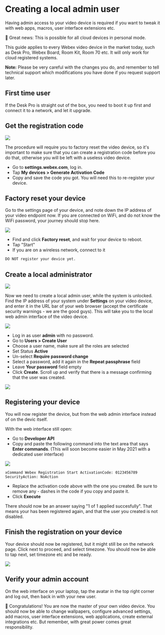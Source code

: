 # Creating a local admin user

Having admin access to your video device is required if you want to tweak it with web apps, macros, user interface extensions etc.

🎉 Great news: This is possible for all cloud devices in personal mode.

This guide applies to every Webex video device in the market today, such as Desk Pro, Webex Board, Room Kit, Room 70 etc. It will only work for cloud registered systems.

**Note:** Please be very careful with the changes you do, and remember to tell technical support which modifications you have done if you request support later.

## First time user

If the Desk Pro is straight out of the box, you need to boot it up first and connect it to a network, and let it upgrade.

## Get the registration code

<img src="/docs/images/localadmin/registration-code.png" />

The procedure will require you to factory reset the video device, so it's important to make sure that you can create a registration code before you do that, otherwise you will be left with a useless video device.

* Go to **settings.webex.com**, log in.
* Tap **My devices > Generate Activation Code**
* Copy and save the code you got. You will need this to re-register your device.

## Factory reset your device

Go to the settings page of your device, and note down the IP address of your video endpoint now. If you are connected on WiFi, and do not know the WiFi password, your journey should stop here.

<img src="/docs/images/localadmin/factory-reset.png" />

* Find and click **Factory reset**, and wait for your device to reboot.
* Tap "Start"
* If you are on a wireless network, connect to it

```alert
DO NOT register your device yet.
```

## Create a local administrator

<img src="/docs/images/localadmin/network-settings.png" />

Now we need to create a local admin user, while the system is unlocked. Find the IP address of your system under **Settings** on your video device, and enter it in the URL bar of your web browser (accept the certificate security warnings - we are the good guys). This will take you to the local web admin interface of the video device.

<img src="/docs/images/localadmin/login-vega.png" />

* Log in as user **admin** with no password.
* Go to **Users > Create User**
* Choose a user name, make sure all the roles are selected
* Set Status **Active**
* Un-select **Require password change**
* Select a password, add it again in the **Repeat passphrase** field
* Leave **Your password** field empty
* Click **Create**. Scroll up and verify that there is a message confirming that the user was created.

<img src="/docs/images/localadmin/create-user.png" />

## Registering your device

You will now register the device, but from the web admin interface instead of on the devic itself.


With the web interface still open:

* Go to **Developer API**
* Copy and paste the following command into the text area that says **Enter commands**. (This will soon become easier in May 2021 with a dedicated user interface)

<img src="/docs/images/localadmin/register-code.png" />

```
xCommand Webex Registration Start ActivationCode: 0123456789 SecurityAction: NoAction
```

* Replace the activation code above with the one you created. Be sure to remove any - dashes in the code if you copy and paste it.
* Click **Execute**

There should now be an answer saying "1 of 1 applied succesfully".
That means your has been registered again, and that the user you created is not disabled.

## Finish the registration on your device

Your device should now be registered, but it might still be on the network page. Click next to proceed, and select timezone. You should now be able to tap next, set timezone etc and be ready.

<img src="/docs/images/localadmin/setup-done.png" />

## Verify your admin account

On the web interface on your laptop, tap the avatar in the top right corner and log out, then back in with your new user.

🥳 Congratulations! You are now the master of your own video device. You should now be able to change wallpapers, configure advanced settings, add macros, user interface extensions, web applications, create external integrations etc. But remember, with great power comes great responsibility.
